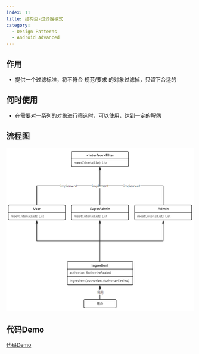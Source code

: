 ```yaml
---
index: 11
title: 结构型-过滤器模式
category: 
  - Design Patterns
  - Android Advanced
---
```


## 作用

- 提供一个过滤标准，将不符合 规范/要求 的对象过滤掉，只留下合适的

## 何时使用

- 在需要对一系列的对象进行筛选时，可以使用，达到一定的解耦

## 流程图

![image-20220913133448198](https://raw.githubusercontent.com/CoderWDD/myImages/main/blog_images/image-20220913133448198.png)

## 代码Demo

[代码Demo](https://github.com/CoderWDD/DesignPattern/tree/master/src/main/kotlin/fillter_pattern)